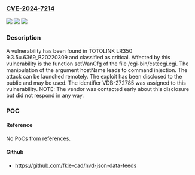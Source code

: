 ### [CVE-2024-7214](https://cve.mitre.org/cgi-bin/cvename.cgi?name=CVE-2024-7214)
![](https://img.shields.io/static/v1?label=Product&message=LR350&color=blue)
![](https://img.shields.io/static/v1?label=Version&message=%3D%209.3.5u.6369_B20220309%20&color=brighgreen)
![](https://img.shields.io/static/v1?label=Vulnerability&message=CWE-77%20Command%20Injection&color=brighgreen)

### Description

A vulnerability has been found in TOTOLINK LR350 9.3.5u.6369_B20220309 and classified as critical. Affected by this vulnerability is the function setWanCfg of the file /cgi-bin/cstecgi.cgi. The manipulation of the argument hostName leads to command injection. The attack can be launched remotely. The exploit has been disclosed to the public and may be used. The identifier VDB-272785 was assigned to this vulnerability. NOTE: The vendor was contacted early about this disclosure but did not respond in any way.

### POC

#### Reference
No PoCs from references.

#### Github
- https://github.com/fkie-cad/nvd-json-data-feeds

